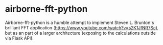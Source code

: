 # airborne-fft-python

Airborne-fft-python is a humble attempt to implement Steven L. Brunton's brilliant FFT application (https://www.youtube.com/watch?v=s2K1JfNR7Sc), 
but as an part of a larger architecture (exposing to the calculations outside via Flask API).

